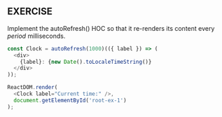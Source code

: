 ## EXERCISE

Implement the autoRefresh() HOC so that it re-renders its content every _period_ milliseconds.

```javascript
const Clock = autoRefresh(1000)(({ label }) => (
  <div>
    {label}: {new Date().toLocaleTimeString()}
  </div>
));

ReactDOM.render(
  <Clock label="Current time:" />,
  document.getElementById('root-ex-1')
);
```
